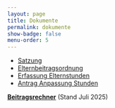 ```yaml
---
layout: page
title: Dokumente
permalink: dokumente
show-badge: false
menu-order: 5
---
```

* [Satzung](/assets/uploads/250324_Satzung_2025.pdf)
* [Elternbeitragsordnung](/assets/uploads/250101_Elternbeitragsordnung_2025.pdf)
* [Erfassung Elternstunden](/assets/uploads/Erfassung%20Elternstunden.pdf)
* [Antrag Anpassung Stunden](/assets/uploads/Antrag-Anpassung-Stunden.pdf)



**[Beitragsrechner](/beitragsrechner)** (Stand Juli 2025)
